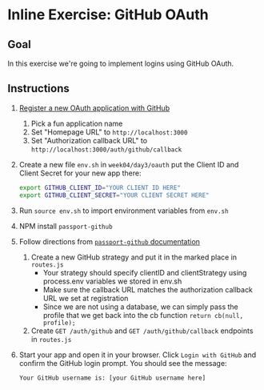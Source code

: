 # Inline Exercise: GitHub OAuth

## Goal

In this exercise we're going to implement logins using GitHub OAuth.

## Instructions

1. [Register a new OAuth application with GitHub](https://github.com/settings/developers)
    1. Pick a fun application name
    1. Set "Homepage URL" to `http://localhost:3000`
    1. Set "Authorization callback URL" to `http://localhost:3000/auth/github/callback`
1. Create a new file `env.sh` in `week04/day3/oauth` put the Client ID and Client
  Secret for your new app there:

    ```bash
    export GITHUB_CLIENT_ID="YOUR CLIENT ID HERE"
    export GITHUB_CLIENT_SECRET="YOUR CLIENT SECRET HERE"
    ```

1. Run `source env.sh` to import environment variables from `env.sh`
1. NPM install `passport-github`
1. Follow directions from
  [`passport-github` documentation](https://github.com/jaredhanson/passport-github)
    1. Create a new GitHub strategy and put it in the marked place in `routes.js`
        - Your strategy should specify clientID and clientStrategy using process.env variables we stored in env.sh
        - Make sure the callback URL matches the authorization callback URL we set at registration
        - Since we are not using a database, we can simply pass the profile that we get back into the cb function `return cb(null, profile);`
    1. Create `GET /auth/github` and `GET /auth/github/callback` endpoints in
      `routes.js`
1. Start your app and open it in your browser. Click `Login with GitHub` and
  confirm the GitHub login prompt. You should see the message:

    ```
    Your GitHub username is: [your GitHub username here]
    ```
